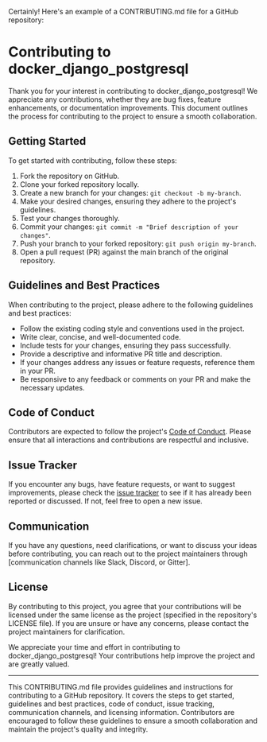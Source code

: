 Certainly! Here's an example of a CONTRIBUTING.md file for a GitHub repository:

# Contributing to docker_django_postgresql

Thank you for your interest in contributing to docker_django_postgresql! We appreciate any contributions, whether they are bug fixes, feature enhancements, or documentation improvements. This document outlines the process for contributing to the project to ensure a smooth collaboration.

## Getting Started

To get started with contributing, follow these steps:

1. Fork the repository on GitHub.
2. Clone your forked repository locally.
3. Create a new branch for your changes: `git checkout -b my-branch`.
4. Make your desired changes, ensuring they adhere to the project's guidelines.
5. Test your changes thoroughly.
6. Commit your changes: `git commit -m "Brief description of your changes"`.
7. Push your branch to your forked repository: `git push origin my-branch`.
8. Open a pull request (PR) against the main branch of the original repository.

## Guidelines and Best Practices

When contributing to the project, please adhere to the following guidelines and best practices:

- Follow the existing coding style and conventions used in the project.
- Write clear, concise, and well-documented code.
- Include tests for your changes, ensuring they pass successfully.
- Provide a descriptive and informative PR title and description.
- If your changes address any issues or feature requests, reference them in your PR.
- Be responsive to any feedback or comments on your PR and make the necessary updates.

## Code of Conduct

Contributors are expected to follow the project's [Code of Conduct](CODE_OF_CONDUCT.md). Please ensure that all interactions and contributions are respectful and inclusive.

## Issue Tracker

If you encounter any bugs, have feature requests, or want to suggest improvements, please check the [issue tracker](link_to_issue_tracker) to see if it has already been reported or discussed. If not, feel free to open a new issue.

## Communication

If you have any questions, need clarifications, or want to discuss your ideas before contributing, you can reach out to the project maintainers through [communication channels like Slack, Discord, or Gitter].

## License

By contributing to this project, you agree that your contributions will be licensed under the same license as the project (specified in the repository's LICENSE file). If you are unsure or have any concerns, please contact the project maintainers for clarification.

We appreciate your time and effort in contributing to docker_django_postgresql! Your contributions help improve the project and are greatly valued.

---
This CONTRIBUTING.md file provides guidelines and instructions for contributing to a GitHub repository. It covers the steps to get started, guidelines and best practices, code of conduct, issue tracking, communication channels, and licensing information. Contributors are encouraged to follow these guidelines to ensure a smooth collaboration and maintain the project's quality and integrity.
